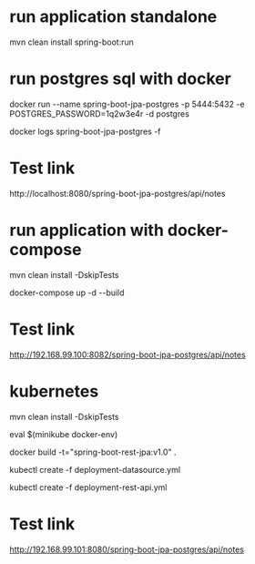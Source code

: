 # run application standalone
mvn clean install spring-boot:run

# run postgres sql with docker
docker run --name spring-boot-jpa-postgres -p 5444:5432 -e POSTGRES_PASSWORD=1q2w3e4r -d postgres

docker logs spring-boot-jpa-postgres -f

# Test link
http://localhost:8080/spring-boot-jpa-postgres/api/notes

# run application with docker-compose
mvn clean install -DskipTests

docker-compose up -d --build

# Test link
http://192.168.99.100:8082/spring-boot-jpa-postgres/api/notes

# kubernetes
mvn clean install -DskipTests

eval $(minikube docker-env)

docker build -t="spring-boot-rest-jpa:v1.0" .

kubectl create -f deployment-datasource.yml

kubectl create -f deployment-rest-api.yml

# Test link
http://192.168.99.101:8080/spring-boot-jpa-postgres/api/notes
